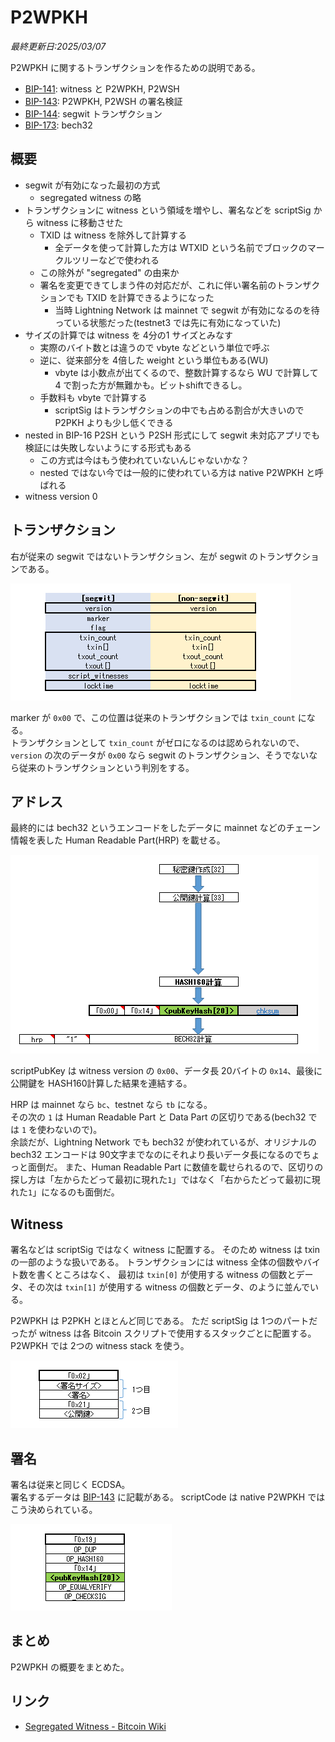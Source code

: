 # P2WPKH

_最終更新日:2025/03/07_

P2WPKH に関するトランザクションを作るための説明である。  

* [BIP-141](https://github.com/bitcoin/bips/blob/master/bip-0141.mediawiki): witness と P2WPKH, P2WSH
* [BIP-143](https://github.com/bitcoin/bips/blob/master/bip-0143.mediawiki): P2WPKH, P2WSH の署名検証
* [BIP-144](https://github.com/bitcoin/bips/blob/master/bip-0144.mediawiki): segwit トランザクション
* [BIP-173](https://github.com/bitcoin/bips/blob/master/bip-0173.mediawiki): bech32

## 概要

* segwit が有効になった最初の方式
  * segregated witness の略
* トランザクションに witness という領域を増やし、署名などを scriptSig から witness に移動させた
  * TXID は witness を除外して計算する
    * 全データを使って計算した方は WTXID という名前でブロックのマークルツリーなどで使われる
  * この除外が "segregated" の由来か
  * 署名を変更できてしまう件の対応だが、これに伴い署名前のトランザクションでも TXID を計算できるようになった
    * 当時 Lightning Network は mainnet で segwit が有効になるのを待っている状態だった(testnet3 では先に有効になっていた)
* サイズの計算では witness を 4分の1 サイズとみなす
  * 実際のバイト数とは違うので vbyte などという単位で呼ぶ
  * 逆に、従来部分を 4倍した weight という単位もある(WU)
    * vbyte は小数点が出てくるので、整数計算するなら WU で計算して 4 で割った方が無難かも。ビットshiftできるし。
  * 手数料も vbyte で計算する
    * scriptSig はトランザクションの中でも占める割合が大きいので P2PKH よりも少し低くできる
* nested in BIP-16 P2SH という P2SH 形式にして segwit 未対応アプリでも検証には失敗しないようにする形式もある
  * この方式は今はもう使われていないんじゃないかな？
  * nested ではない今では一般的に使われている方は native P2WPKH と呼ばれる
* witness version 0

## トランザクション

右が従来の segwit ではないトランザクション、左が segwit のトランザクションである。

![image](images/p2wpkh-1.png)

marker が `0x00` で、この位置は従来のトランザクションでは `txin_count` になる。  
トランザクションとして `txin_count` がゼロになるのは認められないので、`version` の次のデータが `0x00` なら segwit のトランザクション、そうでないなら従来のトランザクションという判別をする。

## アドレス

最終的には bech32 というエンコードをしたデータに mainnet などのチェーン情報を表した Human Readable Part(HRP) を載せる。

![image](images/p2wpkh-2.png)

scriptPubKey は witness version の `0x00`、データ長 20バイトの `0x14`、最後に公開鍵を HASH160計算した結果を連結する。

HRP は mainnet なら `bc`、testnet なら `tb` になる。  
その次の `1` は Human Readable Part と Data Part の区切りである(bech32 では `1` を使わないので)。  
余談だが、Lightning Network でも bech32 が使われているが、オリジナルの bech32 エンコードは 90文字までなのにそれより長いデータ長になるのでちょっと面倒だ。
また、Human Readable Part に数値を載せられるので、区切りの探し方は「左からたどって最初に現れた`1`」ではなく「右からたどって最初に現れた`1`」になるのも面倒だ。

## Witness

署名などは scriptSig ではなく witness に配置する。
そのため witness は txin の一部のような扱いである。
トランザクションには witness 全体の個数やバイト数を書くところはなく、
最初は `txin[0]` が使用する witness の個数とデータ、その次は `txin[1]` が使用する witness の個数とデータ、のように並んでいる。

P2WPKH は P2PKH とほとんど同じである。
ただ scriptSig は 1つのパートだったが witness は各 Bitcoin スクリプトで使用するスタックごとに配置する。
P2WPKH では 2つの witness stack を使う。

![image](images/p2wpkh-3.png)

## 署名

署名は従来と同じく ECDSA。  
署名するデータは [BIP-143](https://github.com/bitcoin/bips/blob/master/bip-0143.mediawiki#specification) に記載がある。
scriptCode は native P2WPKH ではこう決められている。

![image](images/p2wpkh-4.png)

## まとめ

P2WPKH の概要をまとめた。

## リンク

* [Segregated Witness - Bitcoin Wiki](https://en.bitcoin.it/wiki/Segregated_Witness)
